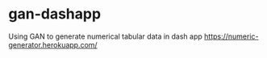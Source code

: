 # gan-dashapp
Using GAN to generate numerical tabular data in dash app
https://numeric-generator.herokuapp.com/
